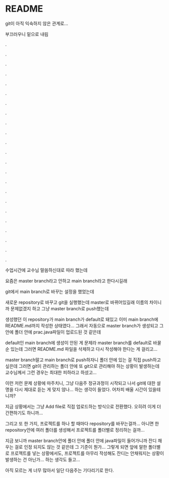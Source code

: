 # README

git이 아직 익숙하지 않은 관계로...



부끄러우니 밑으로 내림

.

.

.

.

.

.

.

.

.

.

.

.

.

.

.

.

.

.

.

.

.

.

.

수업시간에 교수님 말씀하신대로 따라 했는데

요즘은 master branch라고 안하고 main branch라고 한다시길래

git에서 main branch로 바꾸는 설정을 했었는데

새로운 repository로 바꾸고 git을 실행했는데 master로 바뀌어있길래 이름의 차이니까 문제없겠지 하고 그냥 master branch로 push했는데

생성했던 이 repository가 main branch가 default로 돼있고 이미 main branch에 README.md까지 작성한 상태였다... 그래서 자동으로 master branch가 생성되고 그 안에 폴더 안에 prac.java파일이 업로드된 것 같은데

default인 main branch에 생성이 안된 게 문제라 master branch를 default로 바꿀 순 있는데 그러면 README.md 파일을 삭제하고 다시 작성해야 한다는 게 걸리고...

master branch말고 main branch로 push하자니 폴더 안에 있는 걸 직접 push하고싶은데 그러면 git이 관리하는 폴더 안에 또 git으로 관리해야 하는 상황이 발생하는데 교수님께서 그런 경우는 최대한 피하라고 하셨고...

이런 저런 문제 상황에 마주치니, 그냥 다음주 정규과정이 시작되고 나서 git에 대한 설명을 다시 제대로 듣는 게 맞지 않나... 하는 생각이 들었다. 어차피 배울 시간이 있을테니까?

지금 상황에서는 그냥 Add file로 직접 업로드하는 방식으로 전환했다. 오히려 이게 더 간편하기도 하니까...

그리고 또 한 가지, 프로젝트를 하나 할 때마다 repository를 바꾸는걸까... 아니면 한 repository안에 여러 폴더를 생성해서 프로젝트를 폴더별로 정리하는 걸까...

지금 보니까 master branch안에 폴더 안에 폴더 안에 java파일이 들어가니까 잔디 채우는 걸로 인정 되지도 않는 것 같은데 그 기준이 뭔가... 그렇게 되면 앞에 말한 폴더별로 프로젝트를 넣는 상황에서도, 프로젝트를 아무리 작성해도 잔디는 안채워지는 상황이 발생하는 건 아닌가... 하는 생각도 들고...

아직 모르는 게 너무 많아서 일단 다음주는 기다리기로 한다.